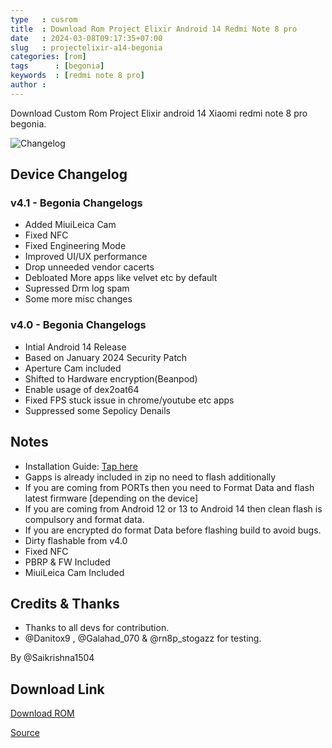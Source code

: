 ```yaml
---
type   : cusrom
title  : Download Rom Project Elixir Android 14 Redmi Note 8 pro 
date   : 2024-03-08T09:17:35+07:00
slug   : projectelixir-a14-begonia
categories: [rom]
tags      : [begonia]
keywords  : [redmi note 8 pro]
author : 
---
```


Download Custom Rom Project Elixir android 14 Xiaomi redmi note 8 pro begonia.

![Changelog](https://i.imgur.com/MsgqFFz.png)

## Device Changelog
### v4.1 - Begonia Changelogs
- Added MiuiLeica Cam
- Fixed NFC
- Fixed Engineering Mode
- Improved UI/UX performance
- Drop unneeded vendor cacerts
- Debloated More apps like velvet etc by default
- Supressed Drm log spam
- Some more misc changes

### v4.0 - Begonia Changelogs

- Intial Android 14 Release
- Based on January 2024 Security Patch
- Aperture Cam included
- Shifted to Hardware encryption(Beanpod)
- Enable usage of dex2oat64
- Fixed FPS stuck issue in chrome/youtube etc apps
- Suppressed some Sepolicy Denails

## Notes
- Installation Guide: [Tap here](https://github.com/ProjectElixir-Devices/Wiki/)
- Gapps is already included in zip no need to flash additionally
- If you are coming from PORTs then you need to Format Data and flash latest firmware [depending on the device]
- If you are coming from Android 12 or 13 to Android 14 then clean flash is compulsory and format data.
- If you are encrypted do format Data before flashing build to avoid bugs.
- Dirty flashable from v4.0
- Fixed NFC
- PBRP & FW Included
- MiuiLeica Cam Included
 
## Credits & Thanks
- Thanks to all devs for contribution.
- @Danitox9 , @Galahad_070 & @rn8p_stogazz for testing.

By @Saikrishna1504

## Download Link
[Download ROM](https://www.pling.com/p/1790714/)

[Source](https://projectelixiros.com/device/begonia)



